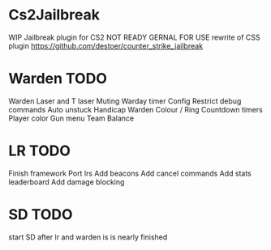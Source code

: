 # Cs2Jailbreak
WIP Jailbreak plugin for CS2 NOT READY GERNAL FOR USE
rewrite of CSS plugin https://github.com/destoer/counter_strike_jailbreak

# Warden TODO
Warden Laser and T laser
Muting
Warday timer
Config
Restrict debug commands
Auto unstuck
Handicap
Warden Colour / Ring
Countdown timers
Player color
Gun menu
Team Balance


# LR TODO
Finish framework
Port lrs
Add beacons
Add cancel commands
Add stats leaderboard
Add damage blocking

# SD TODO
start SD after lr and warden is is nearly finished